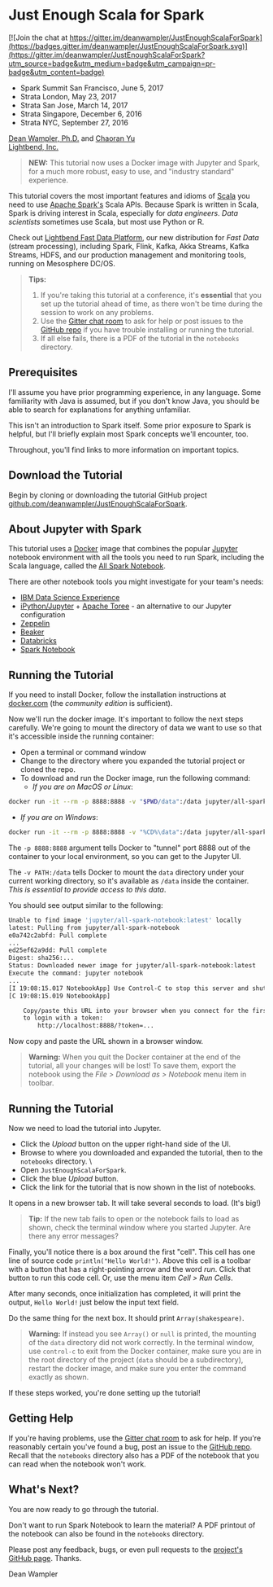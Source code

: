 # Just Enough Scala for Spark

[![Join the chat at https://gitter.im/deanwampler/JustEnoughScalaForSpark](https://badges.gitter.im/deanwampler/JustEnoughScalaForSpark.svg)](https://gitter.im/deanwampler/JustEnoughScalaForSpark?utm_source=badge&utm_medium=badge&utm_campaign=pr-badge&utm_content=badge)

* Spark Summit San Francisco, June 5, 2017
* Strata London, May 23, 2017
* Strata San Jose, March 14, 2017
* Strata Singapore, December 6, 2016
* Strata NYC, September 27, 2016

[Dean Wampler, Ph.D.](mailto:deanwampler@gmail.com) and [Chaoran Yu](https://github.com/yuchaoran2011)<br/>
[Lightbend, Inc.](http://lightbend.com)

> **NEW:** This tutorial now uses a Docker image with Jupyter and Spark, for a much more robust, easy to use, and "industry standard" experience.

This tutorial covers the most important features and idioms of [Scala](http://scala-lang.org/) you need to use [Apache Spark's](http://spark.apache.org/) Scala APIs. Because Spark is written in Scala, Spark is driving interest in Scala, especially for _data engineers_. _Data scientists_ sometimes use Scala, but most use Python or R.

Check out [Lightbend Fast Data Platform](http://lightbend.com/fast-data-platform), our new distribution for _Fast Data_ (stream processing), including Spark, Flink, Kafka, Akka Streams, Kafka Streams, HDFS, and our production management and monitoring tools, running on Mesosphere DC/OS.

> **Tips:**
> 1. If you're taking this tutorial at a conference, it's **essential** that you set up the tutorial ahead of time, as there won't be time during the session to work on any problems.
> 2. Use the [Gitter chat room](https://gitter.im/deanwampler/JustEnoughScalaForSpark) to ask for help or post issues to the [GitHub repo](https://github.com/deanwampler/JustEnoughScalaForSpark/issues) if you have trouble installing or running the tutorial.
> 3. If all else fails, there is a PDF of the tutorial in the `notebooks` directory.

## Prerequisites

I'll assume you have prior programming experience, in any language. Some familiarity with Java is assumed, but if you don't know Java, you should be able to search for explanations for anything unfamiliar.

This isn't an introduction to Spark itself. Some prior exposure to Spark is helpful, but I'll briefly explain most Spark concepts we'll encounter, too.

Throughout, you'll find links to more information on important topics.

## Download the Tutorial

Begin by cloning or downloading the tutorial GitHub project [github.com/deanwampler/JustEnoughScalaForSpark](https://github.com/deanwampler/JustEnoughScalaForSpark).

## About Jupyter with Spark

This tutorial uses a [Docker](https://docker.com) image that combines the popular [Jupyter](http://jupyter.org/) notebook environment with all the tools you need to run Spark, including the Scala language, called the [All Spark Notebook](https://hub.docker.com/r/jupyter/all-spark-notebook/).

There are other notebook tools you might investigate for your team's needs:

* [IBM Data Science Experience](http://datascience.ibm.com/)
* [iPython/Jupyter](https://ipython.org/) + [Apache Toree](https://toree.apache.org/) - an alternative to our Jupyter configuration
* [Zeppelin](http://zeppelin-project.org/)
* [Beaker](http://beakernotebook.com/)
* [Databricks](https://databricks.com/)
* [Spark Notebook](http://spark-notebook.io)

## Running the Tutorial

If you need to install Docker, follow the installation instructions at [docker.com](https://www.docker.com/products/overview) (the _community edition_ is sufficient).

Now we'll run the docker image. It's important to follow the next steps carefully. We're going to mount the directory of data we want to use so that it's accessible inside the running container:

* Open a terminal or command window
* Change to the directory where you expanded the tutorial project or cloned the repo.
* To download and run the Docker image, run the following command:
  * _If you are on MacOS or Linux_:

```bash
docker run -it --rm -p 8888:8888 -v "$PWD/data":/data jupyter/all-spark-notebook
```

  * _If you are on Windows_:

```bash
docker run -it --rm -p 8888:8888 -v "%CD%\data":/data jupyter/all-spark-notebook
```

The `-p 8888:8888` argument tells Docker to "tunnel" port 8888 out of the container to your local environment, so you can get to the Jupyter UI.

The `-v PATH:/data` tells Docker to mount the `data` directory under your current working directory, so it's available as `/data` inside the container. _This is essential to provide access to this data_.

You should see output similar to the following:

```bash
Unable to find image 'jupyter/all-spark-notebook:latest' locally
latest: Pulling from jupyter/all-spark-notebook
e0a742c2abfd: Pull complete
...
ed25ef62a9dd: Pull complete
Digest: sha256:...
Status: Downloaded newer image for jupyter/all-spark-notebook:latest
Execute the command: jupyter notebook
...
[I 19:08:15.017 NotebookApp] Use Control-C to stop this server and shut down all kernels (twice to skip confirmation).
[C 19:08:15.019 NotebookApp]

    Copy/paste this URL into your browser when you connect for the first time,
    to login with a token:
        http://localhost:8888/?token=...
```

Now copy and paste the URL shown in a browser window.

> **Warning:** When you quit the Docker container at the end of the tutorial, all your changes will be lost! To save them, export the notebook using the _File > Download as > Notebook_ menu item in toolbar.

## Running the Tutorial

Now we need to load the tutorial into Jupyter.

* Click the _Upload_ button on the upper right-hand side of the UI.
* Browse to where you downloaded and expanded the tutorial, then to the `notebooks` directory. \
* Open `JustEnoughScalaForSpark`.
* Click the blue _Upload_ button.
* Click the link for the tutorial that is now shown in the list of notebooks.

It opens in a new browser tab. It will take several seconds to load. (It's big!)

>  **Tip:** If the new tab fails to open or the notebook fails to load as shown, check the terminal window where you started Jupyter. Are there any error messages?

Finally, you'll notice there is a box around the first "cell". This cell has one line of source code `println("Hello World!")`. Above this cell is a toolbar with a button that has a right-pointing arrow and the word _run_. Click that button to run this code cell. Or, use the menu item _Cell > Run Cells_.

After many seconds, once initialization has completed, it will print the output, `Hello World!` just below the input text field.

Do the same thing for the next box. It should print `Array(shakespeare)`.

> **Warning:** If instead you see `Array()` or `null` is printed, the mounting of the `data` directory did not work correctly. In the terminal window, use `control-c` to exit from the Docker container, make sure you are in the root directory of the project (`data` should be a subdirectory), restart the docker image, and make sure you enter the command exactly as shown.

If these steps worked, you're done setting up the tutorial!

<a name="getting-help"></a>
## Getting Help

If you're having problems, use the [Gitter chat room](https://gitter.im/deanwampler/JustEnoughScalaForSpark) to ask for help. If you're reasonably certain you've found a bug, post an issue to the [GitHub repo](https://github.com/deanwampler/JustEnoughScalaForSpark/issues). Recall that the `notebooks` directory also has a PDF of the notebook that you can read when the notebook won't work.

## What's Next?

You are now ready to go through the tutorial.

Don't want to run Spark Notebook to learn the material? A PDF printout of the notebook can also be found in the `notebooks` directory.

Please post any feedback, bugs, or even pull requests to the [project's GitHub page](https://github.com/deanwampler/JustEnoughScalaForSpark). Thanks.

Dean Wampler

